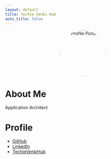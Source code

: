 ```yaml
---
layout: default
title: Techie Venki Hub
auto_title: false
---
```


<div style="text-align: center;">
  <img src="https://github.com/user-attachments/assets/2bd549b1-d967-4526-ad1f-908824601fcb" alt="Profile Picture" style="border-radius: 50%; width: 150px; height: 150px;">
</div>

# About Me
Application Architect


# Profile
- [GitHub](https://github.com/techyvenki/)
- [LinkedIn](https://www.linkedin.com/in/techievenki/)
- [TechieVenkiHub](https://techievenki.github.io/techie-venki-hub)